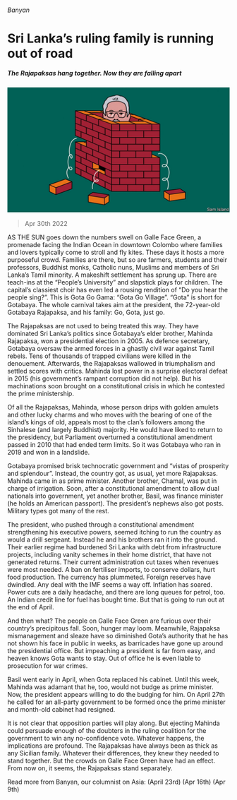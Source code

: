 ###### Banyan

# Sri Lanka’s ruling family is running out of road 

##### The Rajapaksas hang together. Now they are falling apart 

![image](images/20220430_ASD001_0.jpg) 

> Apr 30th 2022 

AS THE SUN goes down the numbers swell on Galle Face Green, a promenade facing the Indian Ocean in downtown Colombo where families and lovers typically come to stroll and fly kites. These days it hosts a more purposeful crowd. Families are there, but so are farmers, students and their professors, Buddhist monks, Catholic nuns, Muslims and members of Sri Lanka’s Tamil minority. A makeshift settlement has sprung up. There are teach-ins at the “People’s University” and slapstick plays for children. The capital’s classiest choir has even led a rousing rendition of “Do you hear the people sing?”. This is Gota Go Gama: “Gota Go Village”. “Gota” is short for Gotabaya. The whole carnival takes aim at the president, the 72-year-old Gotabaya Rajapaksa, and his family: Go, Gota, just go.

The Rajapaksas are not used to being treated this way. They have dominated Sri Lanka’s politics since Gotabaya’s elder brother, Mahinda Rajapaksa, won a presidential election in 2005. As defence secretary, Gotabaya oversaw the armed forces in a ghastly civil war against Tamil rebels. Tens of thousands of trapped civilians were killed in the denouement. Afterwards, the Rajapaksas wallowed in triumphalism and settled scores with critics. Mahinda lost power in a surprise electoral defeat in 2015 (his government’s rampant corruption did not help). But his machinations soon brought on a constitutional crisis in which he contested the prime ministership.


Of all the Rajapaksas, Mahinda, whose person drips with golden amulets and other lucky charms and who moves with the bearing of one of the island’s kings of old, appeals most to the clan’s followers among the Sinhalese (and largely Buddhist) majority. He would have liked to return to the presidency, but Parliament overturned a constitutional amendment passed in 2010 that had ended term limits. So it was Gotabaya who ran in 2019 and won in a landslide.

Gotabaya promised brisk technocratic government and “vistas of prosperity and splendour”. Instead, the country got, as usual, yet more Rajapaksas. Mahinda came in as prime minister. Another brother, Chamal, was put in charge of irrigation. Soon, after a constitutional amendment to allow dual nationals into government, yet another brother, Basil, was finance minister (he holds an American passport). The president’s nephews also got posts. Military types got many of the rest.

The president, who pushed through a constitutional amendment strengthening his executive powers, seemed itching to run the country as would a drill sergeant. Instead he and his brothers ran it into the ground. Their earlier regime had burdened Sri Lanka with debt from infrastructure projects, including vanity schemes in their home district, that have not generated returns. Their current administration cut taxes when revenues were most needed. A ban on fertiliser imports, to conserve dollars, hurt food production. The currency has plummeted. Foreign reserves have dwindled. Any deal with the IMF seems a way off. Inflation has soared. Power cuts are a daily headache, and there are long queues for petrol, too. An Indian credit line for fuel has bought time. But that is going to run out at the end of April.

And then what? The people on Galle Face Green are furious over their country’s precipitous fall. Soon, hunger may loom. Meanwhile, Rajapaksa mismanagement and sleaze have so diminished Gota’s authority that he has not shown his face in public in weeks, as barricades have gone up around the presidential office. But impeaching a president is far from easy, and heaven knows Gota wants to stay. Out of office he is even liable to prosecution for war crimes.

Basil went early in April, when Gota replaced his cabinet. Until this week, Mahinda was adamant that he, too, would not budge as prime minister. Now, the president appears willing to do the budging for him. On April 27th he called for an all-party government to be formed once the prime minister and month-old cabinet had resigned.

It is not clear that opposition parties will play along. But ejecting Mahinda could persuade enough of the doubters in the ruling coalition for the government to win any no-confidence vote. Whatever happens, the implications are profound. The Rajapaksas have always been as thick as any Sicilian family. Whatever their differences, they knew they needed to stand together. But the crowds on Galle Face Green have had an effect. From now on, it seems, the Rajapaksas stand separately.

Read more from Banyan, our columnist on Asia: (April 23rd) (Apr 16th) (Apr 9th)

